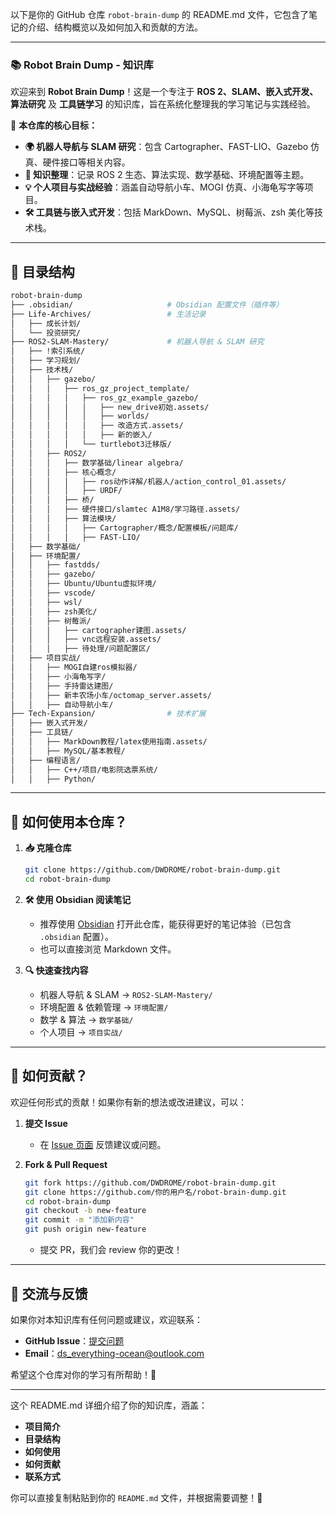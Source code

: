 以下是你的 GitHub 仓库 `robot-brain-dump` 的 README.md 文件，它包含了笔记的介绍、结构概览以及如何加入和贡献的方法。

---

### **📚 Robot Brain Dump - 知识库**

欢迎来到 **Robot Brain Dump**！这是一个专注于 **ROS 2、SLAM、嵌入式开发、算法研究** 及 **工具链学习** 的知识库，旨在系统化整理我的学习笔记与实践经验。

📌 **本仓库的核心目标：**

- **🌍 机器人导航与 SLAM 研究**：包含 Cartographer、FAST-LIO、Gazebo 仿真、硬件接口等相关内容。
- **📖 知识整理**：记录 ROS 2 生态、算法实现、数学基础、环境配置等主题。
- **💡 个人项目与实战经验**：涵盖自动导航小车、MOGI 仿真、小海龟写字等项目。
- **🛠️ 工具链与嵌入式开发**：包括 MarkDown、MySQL、树莓派、zsh 美化等技术栈。

---

## 📂 目录结构

```bash
robot-brain-dump
├── .obsidian/                     # Obsidian 配置文件（插件等）
├── Life-Archives/                 # 生活记录
│   ├── 成长计划/
│   └── 投资研究/
├── ROS2-SLAM-Mastery/             # 机器人导航 & SLAM 研究
│   ├── !索引系统/
│   ├── 学习规划/
│   ├── 技术栈/
│   │   ├── gazebo/
│   │   │   ├── ros_gz_project_template/
│   │   │   │   ├── ros_gz_example_gazebo/
│   │   │   │   │   ├── new_drive初始.assets/
│   │   │   │   │   ├── worlds/
│   │   │   │   │   ├── 改造方式.assets/
│   │   │   │   │   ├── 新的嵌入/
│   │   │   │   └── turtlebot3迁移版/
│   │   ├── ROS2/
│   │   │   ├── 数学基础/linear algebra/
│   │   │   ├── 核心概念/
│   │   │   │   ├── ros动作详解/机器人/action_control_01.assets/
│   │   │   │   ├── URDF/
│   │   │   ├── 桥/
│   │   │   ├── 硬件接口/slamtec A1M8/学习路径.assets/
│   │   │   ├── 算法模块/
│   │   │   │   ├── Cartographer/概念/配置模板/问题库/
│   │   │   │   ├── FAST-LIO/
│   ├── 数学基础/
│   ├── 环境配置/
│   │   ├── fastdds/
│   │   ├── gazebo/
│   │   ├── Ubuntu/Ubuntu虚拟环境/
│   │   ├── vscode/
│   │   ├── wsl/
│   │   ├── zsh美化/
│   │   ├── 树莓派/
│   │   │   ├── cartographer建图.assets/
│   │   │   ├── vnc远程安装.assets/
│   │   │   ├── 待处理/问题配置区/
│   ├── 项目实战/
│   │   ├── MOGI自建ros模拟器/
│   │   ├── 小海龟写字/
│   │   ├── 手持雷达建图/
│   │   ├── 新丰农场小车/octomap_server.assets/
│   │   ├── 自动导航小车/
├── Tech-Expansion/                # 技术扩展
│   ├── 嵌入式开发/
│   ├── 工具链/
│   │   ├── MarkDown教程/latex使用指南.assets/
│   │   ├── MySQL/基本教程/
│   ├── 编程语言/
│   │   ├── C++/项目/电影院选票系统/
│   │   ├── Python/
```

---

## 🚀 如何使用本仓库？

1. **📥 克隆仓库**
    
    ```bash
    git clone https://github.com/DWDROME/robot-brain-dump.git
    cd robot-brain-dump
    ```
    
2. **🛠️ 使用 Obsidian 阅读笔记**
    
    - 推荐使用 [Obsidian](https://obsidian.md/) 打开此仓库，能获得更好的笔记体验（已包含 `.obsidian` 配置）。
    - 也可以直接浏览 Markdown 文件。
3. **🔍 快速查找内容**
    
    - 机器人导航 & SLAM → `ROS2-SLAM-Mastery/`
    - 环境配置 & 依赖管理 → `环境配置/`
    - 数学 & 算法 → `数学基础/`
    - 个人项目 → `项目实战/`

---

## 🌟 如何贡献？

欢迎任何形式的贡献！如果你有新的想法或改进建议，可以：

1. **提交 Issue**
    
    - 在 [Issue 页面](https://github.com/DWDROME/robot-brain-dump/issues) 反馈建议或问题。
2. **Fork & Pull Request**
    
    ```bash
    git fork https://github.com/DWDROME/robot-brain-dump.git
    git clone https://github.com/你的用户名/robot-brain-dump.git
    cd robot-brain-dump
    git checkout -b new-feature
    git commit -m "添加新内容"
    git push origin new-feature
    ```
    
    - 提交 PR，我们会 review 你的更改！

---

## 📢 交流与反馈

如果你对本知识库有任何问题或建议，欢迎联系：

- **GitHub Issue**：[提交问题](https://github.com/DWDROME/robot-brain-dump/issues)
- **Email**：[ds_everything-ocean@outlook.com](mailto:ds_everything-ocean@outlook.com)

希望这个仓库对你的学习有所帮助！🚀

---

这个 README.md 详细介绍了你的知识库，涵盖：

- **项目简介**
- **目录结构**
- **如何使用**
- **如何贡献**
- **联系方式**

你可以直接复制粘贴到你的 `README.md` 文件，并根据需要调整！🚀